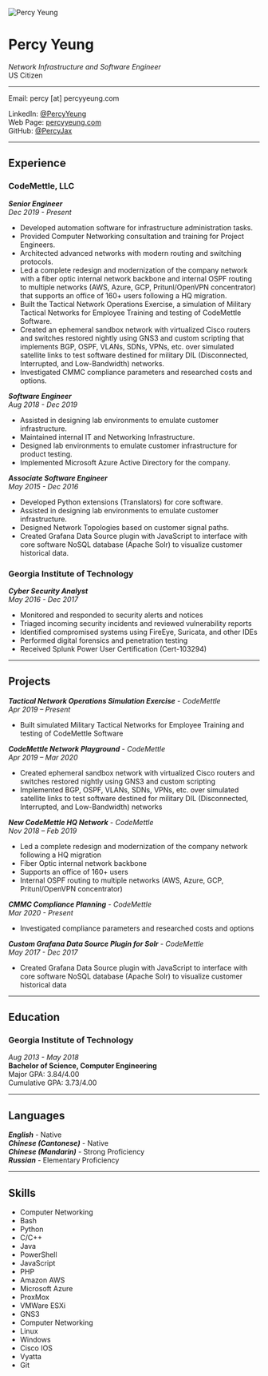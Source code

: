 ![Percy Yeung](https://percyyeung.com/static/images/redlogo200.png)
# Percy Yeung
_Network Infrastructure and Software Engineer_\
US Citizen

---

Email: percy [at] percyyeung.com

LinkedIn: [@PercyYeung](https://www.linkedin.com/in/percyyeung/)\
Web Page: [percyyeung.com](https://percyyeung.com)\
GitHub: [@PercyJax](https://github.com/PercyJax)

---

## Experience
### CodeMettle, LLC
***Senior Engineer***\
_Dec 2019 - Present_
- Developed automation software for infrastructure administration tasks.
- Provided Computer Networking consultation and training for Project Engineers.
- Architected advanced networks with modern routing and switching protocols.
- Led a complete redesign and modernization of the company network with a fiber optic internal network backbone and internal OSPF routing to multiple networks (AWS, Azure, GCP, Pritunl/OpenVPN concentrator) that supports an office of 160+ users following a HQ migration.
- Built the Tactical Network Operations Exercise, a simulation of Military Tactical Networks for Employee Training and testing of CodeMettle Software.
- Created an ephemeral sandbox network with virtualized Cisco routers and switches restored nightly using GNS3 and custom scripting that implements BGP, OSPF, VLANs, SDNs, VPNs, etc. over simulated satellite links to test software destined for military DIL (Disconnected, Interrupted, and Low-Bandwidth) networks.
- Investigated CMMC compliance parameters and researched costs and options.

***Software Engineer***\
_Aug 2018 - Dec 2019_
- Assisted in designing lab environments to emulate customer infrastructure.
- Maintained internal IT and Networking Infrastructure.
- Designed lab environments to emulate customer infrastructure for product testing.
- Implemented Microsoft Azure Active Directory for the company.

***Associate Software Engineer***\
_May 2015 - Dec 2016_
- Developed Python extensions (Translators) for core software.
- Assisted in designing lab environments to emulate customer infrastructure.
- Designed Network Topologies based on customer signal paths.
- Created Grafana Data Source plugin with JavaScript to interface with core software NoSQL database (Apache Solr) to visualize customer historical data.

### Georgia Institute of Technology
***Cyber Security Analyst***\
_May 2016 - Dec 2017_
- Monitored and responded to security alerts and notices
- Triaged incoming security incidents and reviewed vulnerability reports
- Identified compromised systems using FireEye, Suricata, and other IDEs
- Performed digital forensics and penetration testing
- Received Splunk Power User Certification (Cert-103294)

---

## Projects
***Tactical Network Operations Simulation Exercise*** - _CodeMettle_\
_Apr 2019 – Present_
- Built simulated Military Tactical Networks for Employee Training and testing of CodeMettle Software

***CodeMettle Network Playground*** - _CodeMettle_\
_Apr 2019 – Mar 2020_
- Created ephemeral sandbox network with virtualized Cisco routers and switches restored nightly using GNS3 and custom scripting
- Implemented BGP, OSPF, VLANs, SDNs, VPNs, etc. over simulated satellite links to test software destined for military DIL (Disconnected, Interrupted, and Low-Bandwidth) networks

***New CodeMettle HQ Network*** - _CodeMettle_\
_Nov 2018 – Feb 2019_
- Led a complete redesign and modernization of the company network following a HQ migration
- Fiber Optic internal network backbone
- Supports an office of 160+ users
- Internal OSPF routing to multiple networks (AWS, Azure, GCP, Pritunl/OpenVPN concentrator)

***CMMC Compliance Planning*** - _CodeMettle_\
_Mar 2020 - Present_
- Investigated compliance parameters and researched costs and options

***Custom Grafana Data Source Plugin for Solr*** - _CodeMettle_\
_May 2017 - Dec 2017_
- Created Grafana Data Source plugin with JavaScript to interface with core software NoSQL database (Apache Solr) to visualize customer historical data

---

## Education
### Georgia Institute of Technology
_Aug 2013 - May 2018_\
**Bachelor of Science, Computer Engineering**\
Major GPA: 3.84/4.00\
Cumulative GPA: 3.73/4.00

---

## Languages
***English*** - Native\
***Chinese (Cantonese)*** - Native\
***Chinese (Mandarin)*** - Strong Proficiency\
***Russian*** - Elementary Proficiency

---

## Skills
- Computer Networking
- Bash
- Python
- C/C++
- Java
- PowerShell
- JavaScript
- PHP
- Amazon AWS
- Microsoft Azure
- ProxMox
- VMWare ESXi
- GNS3
- Computer Networking
- Linux
- Windows
- Cisco IOS
- Vyatta
- Git

